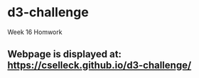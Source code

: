 # d3-challenge
Week 16 Homwork

## Webpage is displayed at: https://cselleck.github.io/d3-challenge/
